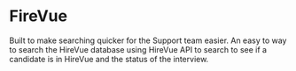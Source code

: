FireVue
=======

Built to make searching quicker for the Support team easier. An easy to way to search the HireVue database using HireVue API to search to see if a candidate is in HireVue and the status of the interview.  
